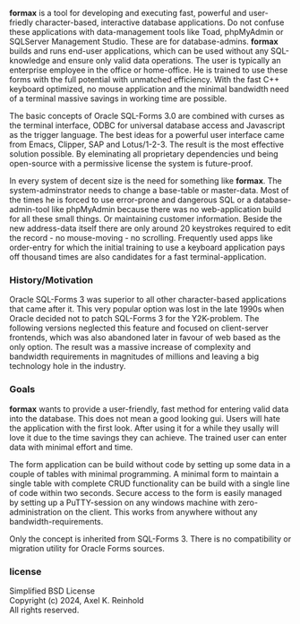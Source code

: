 **formax** is a tool for developing and executing fast,
powerful and user-friedly character-based, interactive
database applications. Do not confuse these applications
with data-management tools like Toad, phpMyAdmin or
SQLServer Management Studio. These are for database-admins.
**formax** builds and runs end-user applications, which can
be used without any SQL-knowledge and ensure only valid data
operations. The user is typically an enterprise employee in
the office or home-office. He is trained to use these forms
with the full potential with unmatched efficiency. With the
fast C++ keyboard optimized, no mouse application and the
minimal bandwidth need of a terminal massive savings in
working time are possible.

The basic concepts of Oracle SQL-Forms 3.0 are combined with
curses as the terminal interface, ODBC for universal
database access and Javascript as the trigger language. The
best ideas for a powerful user interface came from Emacs,
Clipper, SAP and Lotus/1-2-3. The result is the most
effective solution possible. By eleminating all proprietary
dependencies und being open-source with a permissive license
the system is future-proof.

In every system of decent size is the need for something
like **formax**. The system-adminstrator needs to change a
base-table or master-data. Most of the times he is forced to
use error-prone and dangerous SQL or a database-admin-tool
like phpMyAdmin because there was no web-application build
for all these small things. Or maintaining customer
information. Beside the new address-data itself there are
only around 20 keystrokes required to edit the record - no
mouse-moving - no scrolling. Frequently used apps like
order-entry for which the initial training to use a keyboard
application pays off thousand times are also candidates for
a fast terminal-application.

### History/Motivation

Oracle SQL-Forms 3 was superior to all other character-based
applications that came after it. This very popular option
was lost in the late 1990s when Oracle decided not to patch
SQL-Forms 3 for the Y2K-problem. The following versions
neglected this feature and focused on client-server
frontends, which was also abandoned later in favour of web
based as the only option. The result was a massive increase
of complexity and bandwidth requirements in magnitudes of
millions and leaving a big technology hole in the industry.

### Goals

**formax** wants to provide a user-friendly, fast method for
entering valid data into the database. This does not mean a
good looking gui. Users will hate the application with the
first look. After using it for a while they usally will love
it due to the time savings they can achieve. The trained
user can enter data with minimal effort and time.

The form application can be build without code by setting up
some data in a couple of tables with minimal programming. A
minimal form to maintain a single table with complete CRUD
functionality can be build with a single line of code within
two seconds. Secure access to the form is easily managed by
setting up a PuTTY-session on any windows machine with
zero-administration on the client. This works from anywhere
without any bandwidth-requirements.

Only the concept is inherited from SQL-Forms 3. There is no
compatibility or migration utility for Oracle Forms sources.

### license

Simplified BSD License  
Copyright (c) 2024, Axel K. Reinhold  
All rights reserved.  
